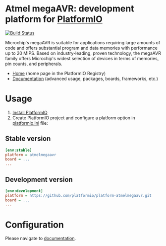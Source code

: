 # Atmel megaAVR: development platform for [PlatformIO](http://platformio.org)

[![Build Status](https://github.com/platformio/platform-atmelmegaavr/workflows/Examples/badge.svg)](https://github.com/platformio/platform-atmelmegaavr/actions)

Microchip's megaAVR is suitable for applications requiring large amounts of code and offers substantial program and data memories with performance up to 20 MIPS. Based on industry-leading, proven technology, the megaAVR family offers Microchip's widest selection of devices in terms of memories, pin counts, and peripherals.

* [Home](https://registry.platformio.org/platforms/platformio/atmelmegaavr) (home page in the PlatformIO Registry)
* [Documentation](https://docs.platformio.org/page/platforms/atmelmegaavr.html) (advanced usage, packages, boards, frameworks, etc.)

# Usage

1. [Install PlatformIO](http://platformio.org)
2. Create PlatformIO project and configure a platform option in [platformio.ini](https://docs.platformio.org/page/projectconf.html) file:

## Stable version

```ini
[env:stable]
platform = atmelmegaavr
board = ...
...
```

## Development version

```ini
[env:development]
platform = https://github.com/platformio/platform-atmelmegaavr.git
board = ...
...
```

# Configuration

Please navigate to [documentation](https://docs.platformio.org/page/platforms/atmelmegaavr.html).
